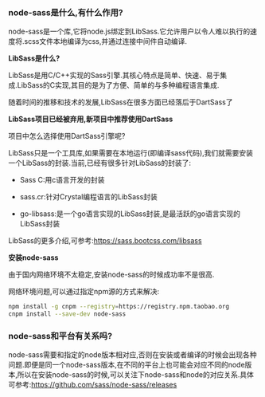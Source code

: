 ### node-sass是什么,有什么作用?

node-sass是一个库,它将node.js绑定到LibSass.它允许用户以令人难以执行的速度将.scss文件本地编译为css,并通过连接中间件自动编译.

**LibSass是什么?**

LibSass是用C/C++实现的Sass引擎.其核心特点是简单、快速、易于集成.LibSass的C实现,其目的是为了方便、简单的与多种编程语言集成.

随着时间的推移和技术的发展,LibSass在很多方面已经落后于DartSass了

**LibSass项目已经被弃用,新项目中推荐使用DartSass**

项目中怎么选择使用DartSass引擎呢?

LibSass只是一个工具库,如果需要在本地运行(即编译sass代码),我们就需要安装一个LibSass的封装.当前,已经有很多针对LibSass的封装了:

- Sass C:用c语言开发的封装

- sass.cr:针对Crystal编程语言的LibSass封装

- go-libsass:是一个go语言实现的LibSass封装,是最活跃的go语言实现的LibSass封装

LibSass的更多介绍,可参考:https://sass.bootcss.com/libsass

**安装node-sass**

由于国内网络环境不太稳定,安装node-sass的时候成功率不是很高.

网络环境问题,可以通过指定npm源的方式来解决:

```bash
npm install -g cnpm --registry=https://registry.npm.taobao.org
cnpm install --save-dev node-sass
```

### node-sass和平台有关系吗?

node-sass需要和指定的node版本相对应,否则在安装或者编译的时候会出现各种问题.即便是同一个node-sass版本,在不同的平台上也可能会对应不同的node版本,所以在安装node-sass的时候,可以关注下node-sass和node的对应关系.具体可参考:https://github.com/sass/node-sass/releases